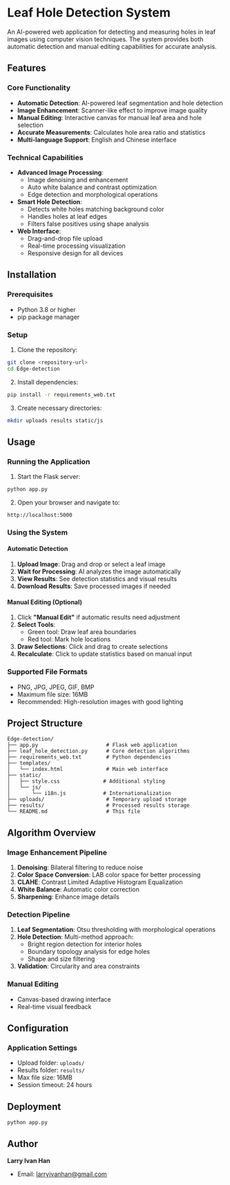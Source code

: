 # Leaf Hole Detection System

An AI-powered web application for detecting and measuring holes in leaf images using computer vision techniques. The system provides both automatic detection and manual editing capabilities for accurate analysis.

## Features

### Core Functionality
- **Automatic Detection**: AI-powered leaf segmentation and hole detection
- **Image Enhancement**: Scanner-like effect to improve image quality
- **Manual Editing**: Interactive canvas for manual leaf area and hole selection
- **Accurate Measurements**: Calculates hole area ratio and statistics
- **Multi-language Support**: English and Chinese interface

### Technical Capabilities
- **Advanced Image Processing**: 
  - Image denoising and enhancement
  - Auto white balance and contrast optimization
  - Edge detection and morphological operations
- **Smart Hole Detection**: 
  - Detects white holes matching background color
  - Handles holes at leaf edges
  - Filters false positives using shape analysis
- **Web Interface**: 
  - Drag-and-drop file upload
  - Real-time processing visualization
  - Responsive design for all devices

## Installation

### Prerequisites
- Python 3.8 or higher
- pip package manager

### Setup
1. Clone the repository:
```bash
git clone <repository-url>
cd Edge-detection
```

2. Install dependencies:
```bash
pip install -r requirements_web.txt
```

3. Create necessary directories:
```bash
mkdir uploads results static/js
```

## Usage

### Running the Application
1. Start the Flask server:
```bash
python app.py
```

2. Open your browser and navigate to:
```
http://localhost:5000
```

### Using the System

#### Automatic Detection
1. **Upload Image**: Drag and drop or select a leaf image
2. **Wait for Processing**: AI analyzes the image automatically
3. **View Results**: See detection statistics and visual results
4. **Download Results**: Save processed images if needed

#### Manual Editing (Optional)
1. Click **"Manual Edit"** if automatic results need adjustment
2. **Select Tools**:
   - Green tool: Draw leaf area boundaries
   - Red tool: Mark hole locations
3. **Draw Selections**: Click and drag to create selections
4. **Recalculate**: Click to update statistics based on manual input

### Supported File Formats
- PNG, JPG, JPEG, GIF, BMP
- Maximum file size: 16MB
- Recommended: High-resolution images with good lighting

## Project Structure

```
Edge-detection/
├── app.py                      # Flask web application
├── leaf_hole_detection.py      # Core detection algorithms
├── requirements_web.txt        # Python dependencies
├── templates/
│   └── index.html              # Main web interface
├── static/
│   ├── style.css              # Additional styling
│   └── js/
│       └── i18n.js            # Internationalization
├── uploads/                    # Temporary upload storage
├── results/                    # Processed results storage
└── README.md                   # This file
```


## Algorithm Overview

### Image Enhancement Pipeline
1. **Denoising**: Bilateral filtering to reduce noise
2. **Color Space Conversion**: LAB color space for better processing
3. **CLAHE**: Contrast Limited Adaptive Histogram Equalization
4. **White Balance**: Automatic color correction
5. **Sharpening**: Enhance image details

### Detection Pipeline
1. **Leaf Segmentation**: Otsu thresholding with morphological operations
2. **Hole Detection**: Multi-method approach:
   - Bright region detection for interior holes
   - Boundary topology analysis for edge holes
   - Shape and size filtering
3. **Validation**: Circularity and area constraints

### Manual Editing
- Canvas-based drawing interface
- Real-time visual feedback

## Configuration

### Application Settings
- Upload folder: `uploads/`
- Results folder: `results/`
- Max file size: 16MB
- Session timeout: 24 hours

## Deployment
```bash
python app.py
```

## Author

**Larry Ivan Han**
- Email: larryivanhan@gmail.com

